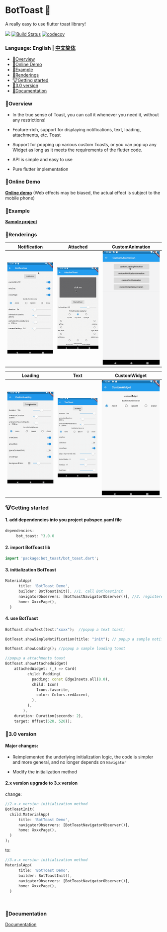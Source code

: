 BotToast 🤖
========= 
A really easy to use flutter toast library!

[![](https://img.shields.io/pub/v/bot_toast.svg?label=bot_toast&logo=https%3A%2F%2Fpub.flutter-io.cn%2Fpackages%2Fbot_toast)](https://pub.dev/packages/bot_toast)
[![Build Status](https://github.com/MMMzq/bot_toast/workflows/CI/badge.svg)](https://github.com/MMMzq/bot_toast/actions)
[![codecov](https://codecov.io/gh/MMMzq/bot_toast/branch/master/graph/badge.svg)](https://codecov.io/gh/MMMzq/bot_toast)

### Language: English | [中文简体](README_zh.md)

* [🐲Overview](#Overview)
* [🐼Online Demo](#Online-Demo)
* [🐳Example](#Example)
* [🐺Renderings](#Renderings)
* [🐮Getting started](#Getting-started) 
* [🐼3.0 version](#30-version)
* [📃Documentation](#Documentation) 

###  🐲Overview

- In the true sense of Toast, you can call it whenever you need it, without any restrictions! 

- Feature-rich, support for displaying notifications, text, loading, attachments, etc. Toast

- Support for popping up various custom Toasts, or you can pop up any Widget as long as it meets the requirements of the flutter code.

- API is simple and easy to use

- Pure flutter implementation


### 🐼Online Demo

**[Online demo](https://mmmzq.github.io/bot_toast/#/)** (Web effects may be biased, the actual effect is subject to the mobile phone)

### 🐳Example
**[Sample project](example)**

### 🐺Renderings

Notification|Attached|CustomAnimation
--------|-------|--------
![Notification](doc/gif/notification.gif)|![Attached](doc/gif/attached.gif)|![CustomAnimation](doc/gif/custom_animation.gif)

Loading|Text|CustomWidget
--------|-------|----------
![Loading](doc/gif/loading.gif)|![Text](doc/gif/text.gif)|![CustomWidget](doc/gif/custom_widget.gif)

### 🐮Getting started

#### 1. add dependencies into you project pubspec.yaml file
``` dart
dependencies:
     bot_toast: ^3.0.0
```

#### 2. import BotToast lib
``` dart
import 'package:bot_toast/bot_toast.dart';
```

#### 3. initialization BotToast
``` dart
MaterialApp(
      title: 'BotToast Demo',
      builder: BotToastInit(), //1. call BotToastInit
      navigatorObservers: [BotToastNavigatorObserver()], //2. registered route observer
      home: XxxxPage(),
  )
```

#### 4. use BotToast
``` dart
BotToast.showText(text:"xxxx");  //popup a text toast;
```

```dart
BotToast.showSimpleNotification(title: "init"); // popup a sample notification toast;
```

```dart
BotToast.showLoading(); //popup a sample loading toast
```

```dart
//popup a attachments toast
BotToast.showAttachedWidget(
    attachedWidget: (_) => Card(
          child: Padding(
            padding: const EdgeInsets.all(8.0),
            child: Icon(
              Icons.favorite,
              color: Colors.redAccent,
            ),
          ),
        ),
    duration: Duration(seconds: 2),
    target: Offset(520, 520));
```

### 🐼3.0 version

#### Major changes:

- Reimplemented the underlying initialization logic, the code is simpler and more general, and no longer depends on `Navigator`

- Modify the initialization method

#### 2.x version upgrade to 3.x version
change:
``` dart
//2.x.x version initialization method
BotToastInit(
  child:MaterialApp(
      title: 'BotToast Demo',
      navigatorObservers: [BotToastNavigatorObserver()],
      home: XxxxPage(),
  )
);
```
to:
``` dart
//3.x.x version initialization method
MaterialApp(
      title: 'BotToast Demo',
      builder: BotToastInit(), 
      navigatorObservers: [BotToastNavigatorObserver()],
      home: XxxxPage(),
  )
```


<br>


###  📃Documentation
[Documentation](API.md)



